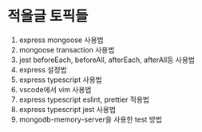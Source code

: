 # 적을글 토픽들

1. express mongoose 사용법
2. mongoose transaction 사용법
3. jest beforeEach, beforeAll, afterEach, afterAll등 사용법
4. express 설정법
5. express typescript 사용법
6. vscode에서 vim 사용법
7. express typescript eslint, prettier 적용법
8. express typescript jest 사용법
9. mongodb-memory-server을 사용한 test 방법
